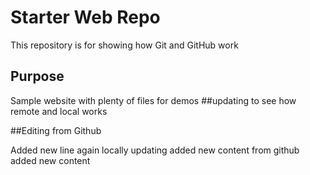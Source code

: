 # Starter Web Repo

This repository is for showing how Git and GitHub work

## Purpose

Sample website with plenty of files for demos
##updating to see how remote and local works

##Editing from Github

Added new line
again locally updating
added new content from github
added new content
